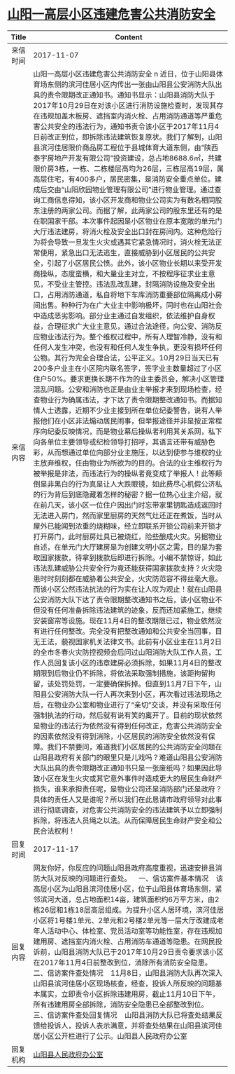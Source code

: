 # <a href="http://www.shangluo.gov.cn/zmhd/ldxxxx.jsp?urltype=leadermail.LeaderMailContentUrl&wbtreeid=1112&leadermailid=4412">山阳一高层小区违建危害公共消防安全</a>
| Title |                                                                                                                                                                                                                                                                                                                                                                                                                                                                                                                                                                                                                                                                                                                                                                                                                                                                                                                                                                                                                    Content                                                                                                                                                                                                                                                                                                                                                                                                                                                                                                                                                                                                                                                                                                                                                                                                                                                                                                                                                                                                                    |
|:-----:|-----------------------------------------------------------------------------------------------------------------------------------------------------------------------------------------------------------------------------------------------------------------------------------------------------------------------------------------------------------------------------------------------------------------------------------------------------------------------------------------------------------------------------------------------------------------------------------------------------------------------------------------------------------------------------------------------------------------------------------------------------------------------------------------------------------------------------------------------------------------------------------------------------------------------------------------------------------------------------------------------------------------------------------------------------------------------------------------------------------------------------------------------------------------------------------------------------------------------------------------------------------------------------------------------------------------------------------------------------------------------------------------------------------------------------------------------------------------------------------------------------------------------------------------------------------------------------------------------------------------------------------------------------------------------------------------------------------------------------------------------------------------------------------------------------------------------------------------------------------------------------------------------------------------------------------------------------------------------------------------------------------------------------------------------|
| 来信时间  | 2017-11-07                                                                                                                                                                                                                                                                                                                                                                                                                                                                                                                                                                                                                                                                                                                                                                                                                                                                                                                                                                                                                                                                                                                                                                                                                                                                                                                                                                                                                                                                                                                                                                                                                                                                                                                                                                                                                                                                                                                                                                                                                                    |
| 来信内容  | 山阳一高层小区违建危害公共消防安全 n 近日，位于山阳县体育场东侧的滨河佳居小区内传出一张由山阳县公安消防大队出具的责令限期改正通知书。通知书显示：山阳县消防大队于2017年10月29日在对该小区进行消防设施检查时，发现其存在违规加盖木板房、遮挡室内消火栓、占用消防通道等严重危害公共安全的违法行为，通知书责令该小区于2017年11月4日前改正到位，即拆除违法建筑恢复原状。我们了解到，山阳县滨河佳居限价商品房工程位于县城体育大道东侧，由“陕西泰宇房地产开发有限公司”投资建设，总占地8688.6㎡，共建限价房3栋，一栋、二栋楼层高均为26层，三栋层高19层，属高层住宅，有400多户，居民密集，是消防安全重点单位。建成后交由“山阳欣园物业管理有限公司”进行物业管理。通过查询工商信息得知，该小区开发商和物业公司实为有数名相同股东注册的两家公司。而据了解，此两家公司的股东里还有的是在职国家干部。本次事件起因是小区物业在原本宽敞的单元门大厅违法建房，将消火栓及安全出口封在房间内。这种危险行为将会导致一旦发生火灾或遇其它紧急情况时，消火栓无法正常使用，紧急出口无法逃生，直接威胁到小区居民的公共安全，引起了小区居民公愤。此外，该小区物业长期以来受开发商操纵，态度蛮横，和大量业主对立，不按程序征求业主意见，不受业主管控。违法乱改乱建，封隔消防设施及安全出口，占用消防通道，私自将地下车库消防重要部位隔离成小房间出售。种种行为在广大业主中影响极坏，同时也在山阳社会中造成恶劣影响。部分业主通过自发组织，依法维护自身权益，合理征求广大业主意见，通过合法途径，向公安、消防反应物业违法行为。整个维权过程中，所有人理智冷静，没有和任何人发生冲突，也没有和任何人发生争执，更没有损坏任何公物。其行为完全合理合法，公平正义。10月29日当天已有200多户业主在小区院内联名签字，签字业主数量超过了小区住户50%。要求更换长期不作为的业主委员会，解决小区管理混乱问题。公安和消防也正是由业主举报才来到现场检查，经查物业行为确属违法，才下达了责令限期整改通知书。而据知情人士透露，近期不少业主接到所在单位纪委警告，说有人举报他们在小区非法煽动居民闹事，但举报途径并非是按正常程序向纪委反映情况，而是物业幕后操纵者利用其关系网，私下向各单位主要领导或纪检领导打招呼，其语言还带有威胁色彩，从而想通过单位向部分业主施压，以达到使参与维权的业主放弃维权，任由物业为所欲为的目的。‌合法的业主维权行为被举报是非法，而违法行为的操纵者竟变成了举报人！此等颠倒是非黑白的行为真是让人大跌眼镜，如此费尽心机假公济私的行为背后到底隐藏着怎样的秘密？据一位热心业主介绍，就在前几天，该小区一位住户因出门时忘带家里钥匙造成返回时无法进入房门，然而家里厨房的天然气灶还正在煮饭，当时从屋外已能闻到浓重的烧糊味，经立即联系开锁公司前来开锁才打开房门，此时厨房灶具已被烧红，险些酿成火灾。另据物业自述，在单元门大厅建房是为创建文明小区之需，目的是为套取国家拨款，待拿到拨款后即进行拆除。小编不禁惊讶，如此违法乱建威胁公共安全行为竟还能获得国家拨款支持？火灾隐患时时刻刻都在威胁着公共安全，火灾防范容不得丝毫大意。而该小区公然违法抗法的行为实在让人叹为观止！就在山阳县公安消防大队下达了责令限期整改通知书之后，该小区物业不但没有任何准备拆除违法建筑的迹象，反而还加紧施工，继续安装窗帘等设施。现在11月4日的整改期限已过，物业依然没有进行任何整改。完全没有把整改通知和公共安全当回事，目无王法，藐视国家机关法律文书。此前有小区业主在11月2日的全市冬春火灾防控视频会后问过山阳消防大队工作人员，工作人员回复该小区的违章建房必须拆除，如果11月4日的整改期限到后物业仍不拆除，将依法采取强制措施，该距拘留拘留，该处罚处罚，一定要确保拆掉。但直到11月7日下午，山阳县公安消防大队一行人再次来到小区，再次看过违法现场之后，在物业办公室和物业进行了“亲切”交谈，并没有采取任何强制执法的行动，然后就有说有笑的离开了。目前的现状依然是物业的违法行为依然没有得到任何改正，危害公共消防安全的因素依然没有得到消除，小区居民的消防安全依然没有保障。我们不禁要问，难道我们小区居民的公共消防安全问题在山阳县政府有关部门的眼里只是儿戏吗？难道山阳县公安消防大队出具的责令限期改正通知书只是一张废纸吗？如果因此导致小区在发生火灾或其它意外事件时造成更大的居民生命财产损失，谁来承担责任呢，是物业公司还是消防部门还是政府？具体的责任人又是谁呢？所以我们在此恳请市政府领导对此事进行彻底调查，对危害公共消防安全的违法建筑予以立即强制拆除，将违法人员绳之以法。从而保障居民生命财产安全和公民合法权利！ |
| 回复时间  | 2017-11-17                                                                                                                                                                                                                                                                                                                                                                                                                                                                                                                                                                                                                                                                                                                                                                                                                                                                                                                                                                                                                                                                                                                                                                                                                                                                                                                                                                                                                                                                                                                                                                                                                                                                                                                                                                                                                                                                                                                                                                                                                                    |
| 回复内容  | 网友你好，你反应的问题山阳县政府高度重视，迅速安排县消防大队对反映的问题进行查处。    一、信访案件基本情况    该高层小区为山阳县滨河佳居小区，位于山阳县体育场东侧，紧邻滨河大道，总占地面积14亩，建筑面积约6万平方米，由2栋26层和1栋18层高层组成。为提升小区人居环境，滨河佳居小区将1号楼1单元、2单元和2号楼2单元等一层大厅改建成老年人活动中心、体检室、党员活动室等功能性室，存在违规加建用房、遮挡室内消火栓、占用消防车通道等隐患。在网民投诉前，山阳县消防大队已于2017年10月29日责令要求该小区在2017年11月4日前整改到位，消除所有消防安全隐患。    二、信访案件查处情况    11月8日，山阳县消防大队再次深入山阳县滨河佳居小区现场核查，经查，投诉人所反映的问题基本属实，立即责令小区拆除违建用房，截止11月10日下午，所有违建用房全部拆除，消防安全隐患已全部整改到位。    三、信访案件查处回复情况    山阳县消防大队已将查处结果反馈给投诉人，投诉人表示满意，并将查处结果在山阳县滨河佳居小区公开栏进行了公示。山阳县人民政府办公室                                                                                                                                                                                                                                                                                                                                                                                                                                                                                                                                                                                                                                                                                                                                                                                                                                                                                                                                                                                                                                                                                                                                                                                                                                                                                                                                                                                                                                                                                                                                           |
| 回复机构  | <a href="../../categories/agencies/山阳县人民政府办公室.md">山阳县人民政府办公室</a>                                                                                                                                                                                                                                                                                                                                                                                                                                                                                                                                                                                                                                                                                                                                                                                                                                                                                                                                                                                                                                                                                                                                                                                                                                                                                                                                                                                                                                                                                                                                                                                                                                                                                                                                                                                                                                                                                                                                                                              |